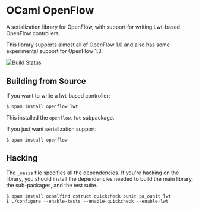 OCaml OpenFlow
==============

A serialization library for OpenFlow, with support for writing Lwt-based
OpenFlow controllers.


This library supports almost all of OpenFlow 1.0 and also has some experimental
support for OpenFlow 1.3.

[![Build Status](https://travis-ci.org/frenetic-lang/ocaml-openflow.png)](https://travis-ci.org/frenetic-lang/ocaml-openflow)


Building from Source
--------------------

If you want to write a lwt-based controller:

    $ opam install openflow lwt

This installed the `openflow.lwt` subpackage.

If you just want serialization support:

    $ opam install openflow


Hacking
-------

The `_oasis` file specifies all the dependencies. If you're hacking on the
library, you should install the dependencies needed to build the main
library, the sub-packages, and the test suite.

    $ opam install ocamlfind cstruct quickcheck ounit pa_ounit lwt
    $ ./configure --enable-tests --enable-quickcheck --enable-lwt

